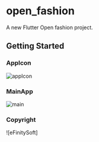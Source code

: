 # open_fashion

A new Flutter Open fashion project.

## Getting Started

### AppIcon

![appIcon](https://drive.google.com/uc?export=view&id=1L1po86-unYfSY8tsW1ZlrGLmBBeXrj6q)

### MainApp

![main](https://drive.google.com/uc?export=view&id=1xtByEkisIHAen2ovwpoFr63_gKeGS2pN)

### Copyright

![eFinitySoft]
